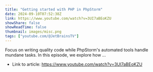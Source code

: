 ```yaml
---
title: "Getting started with PHP in PhpStorm"
date: 2024-09-10T07:52:38Z
link: https://www.youtube.com/watch?v=3UI7aBEoKZU
showShare: false
showReadTime: false
thumbnail: images/misc.png
tags: ["youtube.com/@JetBrainsTV"]
---
```

Focus on writing quality code while PhpStorm's automated tools handle mundane tasks. In this episode, we explore how ...

- Link to article: https://www.youtube.com/watch?v=3UI7aBEoKZU